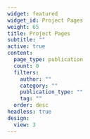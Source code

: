 ```yaml
---
widget: featured
widget_id: Project Pages
weight: 65
title: Project Pages
subtitle: ""
active: true
content:
  page_type: publication
  count: 0
  filters:
    author: ""
    category: ""
    publication_type: ""
    tag: ""
  order: desc
headless: true
design:
  view: 3
---
```

